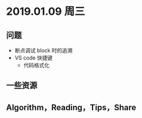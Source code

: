 
# 2019.01.09 周三


## 问题

- 断点调试 block 时的追溯
- VS code 快捷键
  - 代码格式化



## 一些资源



## Algorithm，Reading，Tips，Share